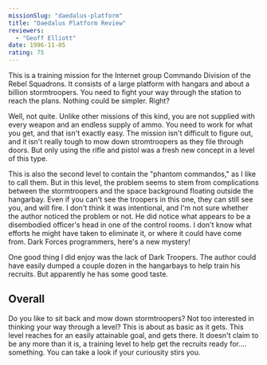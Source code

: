 ```yaml
---
missionSlug: "daedalus-platform"
title: "Daedalus Platform Review"
reviewers: 
  - "Geoff Elliott"
date: 1996-11-05
rating: 75
---
```


This is a training mission for the Internet group Commando Division of the Rebel Squadrons. It consists of a large platform with hangars and about a billion stormtroopers. You need to fight your way through the station to reach the plans. Nothing could be simpler. Right?

Well, not quite. Unlike other missions of this kind, you are not supplied with every weapon and an endless supply of ammo. You need to work for what you get, and that isn't exactly easy. The mission isn't difficult to figure out, and it isn't really tough to mow down stromtroopers as they file through doors. But only using the rifle and pistol was a fresh new concept in a level of this type.

This is also the second level to contain the "phantom commandos," as I like to call them. But in this level, the problem seems to stem from complications between the stormtroopers and the space background floating outside the hangarbay. Even if you can't see the troopers in this one, they can still see you, and will fire. I don't think it was intentional, and I'm not sure whether the author noticed the problem or not. He did notice what appears to be a disembodied officer's head in one of the control rooms. I don't know what efforts he might have taken to eliminate it, or where it could have come from. Dark Forces programmers, here's a new mystery!

One good thing I did enjoy was the lack of Dark Troopers. The author could have easily dumped a couple dozen in the hangarbays to help train his recruits. But apparently he has some good taste.

## Overall

Do you like to sit back and mow down stormtroopers? Not too interested in thinking your way through a level? This is about as basic as it gets. This level reaches for an easily attainable goal, and gets there. It doesn't claim to be any more than it is, a training level to help get the recruits ready for.... something. You can take a look if your curiousity stirs you.